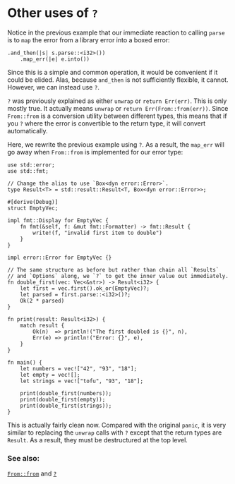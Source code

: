 # Other uses of `?`

Notice in the previous example that our immediate reaction to calling `parse` is
to `map` the error from a library error into a boxed error:

```rust,ignore
.and_then(|s| s.parse::<i32>())
    .map_err(|e| e.into())
```

Since this is a simple and common operation, it would be convenient if it could
be elided. Alas, because `and_then` is not sufficiently flexible, it cannot.
However, we can instead use `?`.

`?` was previously explained as either `unwrap` or `return Err(err)`. This is
only mostly true. It actually means `unwrap` or `return Err(From::from(err))`.
Since `From::from` is a conversion utility between different types, this means
that if you `?` where the error is convertible to the return type, it will
convert automatically.

Here, we rewrite the previous example using `?`. As a result, the `map_err` will
go away when `From::from` is implemented for our error type:

```rust,editable
use std::error;
use std::fmt;

// Change the alias to use `Box<dyn error::Error>`.
type Result<T> = std::result::Result<T, Box<dyn error::Error>>;

#[derive(Debug)]
struct EmptyVec;

impl fmt::Display for EmptyVec {
    fn fmt(&self, f: &mut fmt::Formatter) -> fmt::Result {
        write!(f, "invalid first item to double")
    }
}

impl error::Error for EmptyVec {}

// The same structure as before but rather than chain all `Results`
// and `Options` along, we `?` to get the inner value out immediately.
fn double_first(vec: Vec<&str>) -> Result<i32> {
    let first = vec.first().ok_or(EmptyVec)?;
    let parsed = first.parse::<i32>()?;
    Ok(2 * parsed)
}

fn print(result: Result<i32>) {
    match result {
        Ok(n)  => println!("The first doubled is {}", n),
        Err(e) => println!("Error: {}", e),
    }
}

fn main() {
    let numbers = vec!["42", "93", "18"];
    let empty = vec![];
    let strings = vec!["tofu", "93", "18"];

    print(double_first(numbers));
    print(double_first(empty));
    print(double_first(strings));
}
```

This is actually fairly clean now. Compared with the original `panic`, it is
very similar to replacing the `unwrap` calls with `?` except that the return
types are `Result`. As a result, they must be destructured at the top level.

### See also:

[`From::from`][from] and [`?`][q_mark]

[from]: https://doc.rust-lang.org/std/convert/trait.From.html
[q_mark]: https://doc.rust-lang.org/reference/expressions/operator-expr.html#the-question-mark-operator

